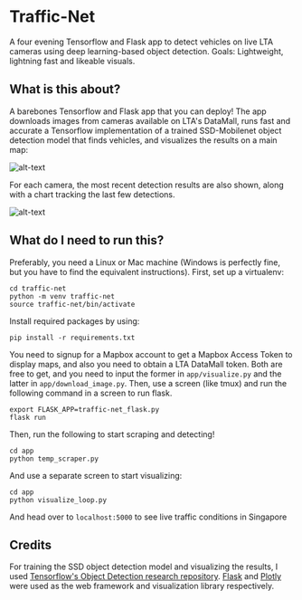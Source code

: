 # Traffic-Net
A four evening Tensorflow and Flask app to detect vehicles on live LTA cameras using deep learning-based object detection. Goals: Lightweight, lightning fast and likeable visuals.

## What is this about?
A barebones Tensorflow and Flask app that you can deploy! The app downloads images from cameras available on LTA's DataMall, runs fast and accurate a Tensorflow implementation of a trained SSD-Mobilenet object detection model that finds vehicles, and visualizes the results on a main map:

![alt-text](https://github.com/billcai/traffic-net/blob/master/images/index_page.png "Main Page")

For each camera, the most recent detection results are also shown, along with a chart tracking the last few detections.

![alt-text](https://github.com/billcai/traffic-net/blob/master/images/single_page.png "Single Camera Page")

## What do I need to run this?

Preferably, you need a Linux or Mac machine (Windows is perfectly fine, but you have to find the equivalent instructions). First, set up a virtualenv:

```
cd traffic-net
python -m venv traffic-net
source traffic-net/bin/activate
```
Install required packages by using:
```
pip install -r requirements.txt
```
You need to signup for a Mapbox  account to get a Mapbox Access Token to display maps, and also you need to obtain a LTA DataMall token. Both are free to get, and you need to input the former in `app/visualize.py` and the latter in `app/download_image.py`. Then, use a screen (like tmux) and run the following command in a screen to run flask.
```
export FLASK_APP=traffic-net_flask.py
flask run
```
Then, run the following to start scraping and detecting!
```
cd app
python temp_scraper.py
```
And use a separate screen to start visualizing:
```
cd app
python visualize_loop.py
```
And head over to `localhost:5000` to see live traffic conditions in Singapore

## Credits

For training the SSD object detection model and visualizing the results, I used [Tensorflow's Object Detection research repository](https://github.com/tensorflow/models/tree/master/research/object_detection). [Flask](http://flask.pocoo.org/) and [Plotly](https://github.com/plotly/plotly.py) were used as the web framework and visualization library respectively.
